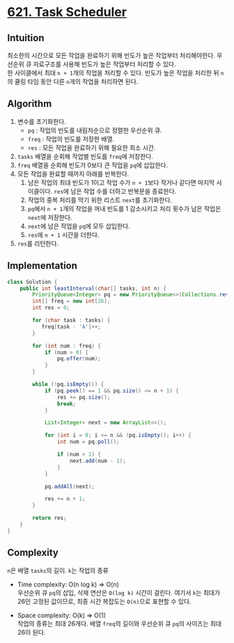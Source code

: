 # [621. Task Scheduler](https://leetcode.com/problems/task-scheduler/)

## Intuition
최소한의 시간으로 모든 작업을 완료하기 위해 빈도가 높은 작업부터 처리해야한다. 우선순위 큐 자료구조를 사용해 빈도가 높은 작업부터 처리할 수 있다.\
한 사이클에서 최대 `n + 1`개의 작업을 처리할 수 있다. 빈도가 높은 작업을 처리한 뒤 `n`의 쿨링 타임 동안 다른 `n`개의 작업을 처리하면 된다. 

## Algorithm
1. 변수를 초기화한다.
   - `pq` : 작업의 빈도를 내림차순으로 정렬한 우선순위 큐.
   - `freq` : 작업의 빈도를 저장한 배열.
   - `res` : 모든 작업을 완료하기 위해 필요한 최소 시간.
2. `tasks` 배열을 순회해 작업별 빈도를 `freq`에 저장한다.
3. `freq` 배열을 순회해 빈도가 0보다 큰 작업을 `pq`에 삽입한다.
4. 모든 작업을 완료할 때까지 아래를 반복한다.
   1. 남은 작업의 최대 빈도가 1이고 작업 수가 `n + 1`보다 작거나 같다면 마지막 사이클이다. `res`에 남은 작업 수를 더하고 반복문을 종료한다.
   2. 작업의 중복 처리를 막기 위한 리스트 `next`를 초기화한다.
   3. `pq`에서 `n + 1`개의 작업을 꺼내 빈도를 1 감소시키고 처리 횟수가 남은 작업은 `next`에 저장한다. 
   4. `next`에 남은 작업을 `pq`에 모두 삽입한다.
   5. `res`에 `n + 1` 시간을 더한다.
5. `res`를 리턴한다.

## Implementation
```java
class Solution {
    public int leastInterval(char[] tasks, int n) {
        PriorityQueue<Integer> pq = new PriorityQueue<>(Collections.reverseOrder());
        int[] freq = new int[26];
        int res = 0;

        for (char task : tasks) {
           freq[task - 'A']++;
        }

        for (int num : freq) {
            if (num > 0) {
                pq.offer(num);
            }
        }

        while (!pq.isEmpty()) {
            if (pq.peek() == 1 && pq.size() <= n + 1) {
                res += pq.size();
                break;
            }

            List<Integer> next = new ArrayList<>();

            for (int i = 0; i <= n && !pq.isEmpty(); i++) {
                int num = pq.poll();

                if (num > 1) {
                    next.add(num - 1);
                }
            }

            pq.addAll(next);

            res += n + 1;
        }

        return res;
    }
}
```

## Complexity
`n`은 배열 `tasks`의 길이. `k`는 작업의 종류
- Time complexity: O(n log k) => O(n)\
우선순위 큐 `pq`의 삽입, 삭제 연산은 `O(log k)` 시간이 걸린다. 여기서 `k`는 최대가 26인 고정된 값이므로, 최종 시간 복잡도는 `O(n)`으로 표현할 수 있다.
  
- Space complexity: O(k) => O(1)\
작업의 종류는 최대 26개다. 배열 `freq`의 길이와 우선순위 큐 `pq`의 사이즈는 최대 26이 된다.